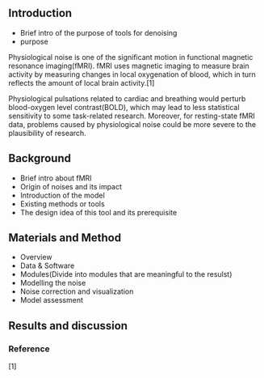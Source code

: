 ## Introduction

- Brief intro of the purpose of tools for denoising
- purpose

Physiological noise is one of the significant motion in functional magnetic resonance imaging(fMRI). fMRI uses magnetic imaging to measure brain activity by measuring changes in local oxygenation of blood, which in turn reflects the amount of local brain activity.[1]

Physiological pulsations related to cardiac and breathing would perturb blood-oxygen level contrast(BOLD), which may lead to less statistical sensitivity to some task-related research. Moreover, for resting-state fMRI data, problems caused by physiological noise could be more severe to the plausibility of research.

## Background

- Brief intro about fMRI
- Origin of noises and its impact
- Introduction of the model
- Existing methods or tools
- The design idea of this tool and its prerequisite

## Materials and Method

- Overview
- Data & Software
- Modules(Divide into modules that are meaningful to the resulst)
- Modelling the noise
- Noise correction and visualization
- Model assessment

## Results and discussion

### Reference

[1]
